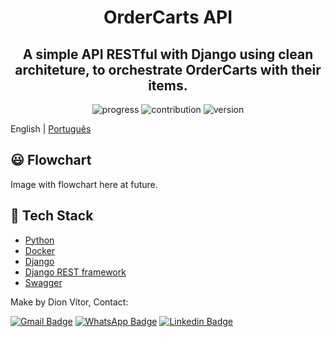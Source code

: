<h1 align="center">OrderCarts API</h1>
<h2 align="center">A simple API RESTful with Django using clean architeture, to orchestrate OrderCarts with their items.</h2>

<p align="center">
  <a>
    <img src="https://img.shields.io/badge/progress-50%25-brightgreen.svg" alt="progress">
  </a>
  <a>
    <img src="https://img.shields.io/badge/contribuition-welcome-brightgreen.svg" alt="contribution">
  </a>
  <a>
    <img src="https://img.shields.io/badge/version-1.0-brightgreen.svg" alt="version">
  </a>
</p>

English | [Português](https://github.com/DionVitor/django-api-clean-arch/blob/master/README-pt_BR.md)

## :smiley: Flowchart

Image with flowchart here at future.

## :hammer: Tech Stack

- [Python](https://www.python.org/)
- [Docker](https://www.docker.com/)
- [Django](https://www.djangoproject.com/)
- [Django REST framework](https://www.django-rest-framework.org/)
- [Swagger](https://swagger.io/)


Make by Dion Vítor, Contact:

[![Gmail Badge](https://img.shields.io/badge/-dionvictor11@gmail.com-c14438?style=flat-square&logo=Gmail&logoColor=white&link=mailto:dionvictor11@gmail.com)](mailto:dionvictor11@gmail.com)
[![WhatsApp Badge](https://img.shields.io/badge/-WhatsApp-green?style=flat-square&logo=WhatsApp&logoColor=white&link=https://api.whatsapp.com/send?phone=5561998822233)](https://api.whatsapp.com/send?phone=5561998822233)
[![Linkedin Badge](https://img.shields.io/badge/-Dion%20V%C3%ADtor-blue?style=flat-square&logo=Linkedin&logoColor=white&link=https://www.linkedin.com/in/dion-v%C3%ADtor-a519631aa/)](https://www.linkedin.com/in/dion-v%C3%ADtor-a519631aa/)

